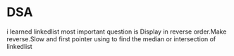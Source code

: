 # DSA

i learned linkedlist
most important question is Display in reverse order.Make reverse.Slow and first pointer using to find the median or intersection of linkedlist
